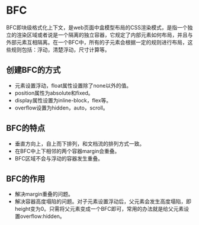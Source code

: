 # BFC

BFC即块级格式化上下文，是web页面中盒模型布局的CSS渲染模式，是指一个独立的渲染区域或者说是一个隔离的独立容器，它规定了内部元素如何布局，并且与外部元素互相隔离。在一个BFC中，所有的子元素会根据一定的规则进行布局，这些规则包括：浮动，清楚浮动，尺寸计算等。

## 创建BFC的方式

+ 元素设置浮动，float属性设置除了none以外的值。
+ position属性为absolute和fixed。
+ display属性设置为inline-block，flex等。
+ overflow设置为hidden，auto，scroll。

## BFC的特点

+ 垂直方向上，自上而下排列，和文档流的排列方式一致。
+ 在BFC中上下相邻的两个容器margin会重叠。
+ BFC区域不会与浮动的容器发生重叠。

## BFC的作用

+ 解决margin重叠的问题。
+ 解决容器高度塌陷的问题。对子元素设置浮动后，父元素会发生高度塌陷，即height变为0。只需将父元素变成一个BFC即可，常用的办法就是给父元素设置overflow:hidden。